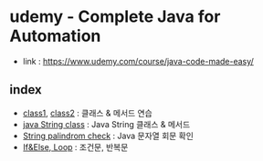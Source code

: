 # udemy - Complete Java for Automation
- link : https://www.udemy.com/course/java-code-made-easy/

## index
- [class1](CoreJavaTraining/FirstClass.java), [class2](CoreJavaTraining/SecondClass.java) : 클래스 & 메서드 연습
- [java String class](CoreJavaTraining/StringClassDemo.java) : Java String 클래스 & 메서드
- [String palindrom check](CoreJavaTraining/reverseDemo.java) : Java 문자열 회문 확인
- [If&Else, Loop](CoreJavaTraining/ifElseLoop.java) : 조건문, 반복문